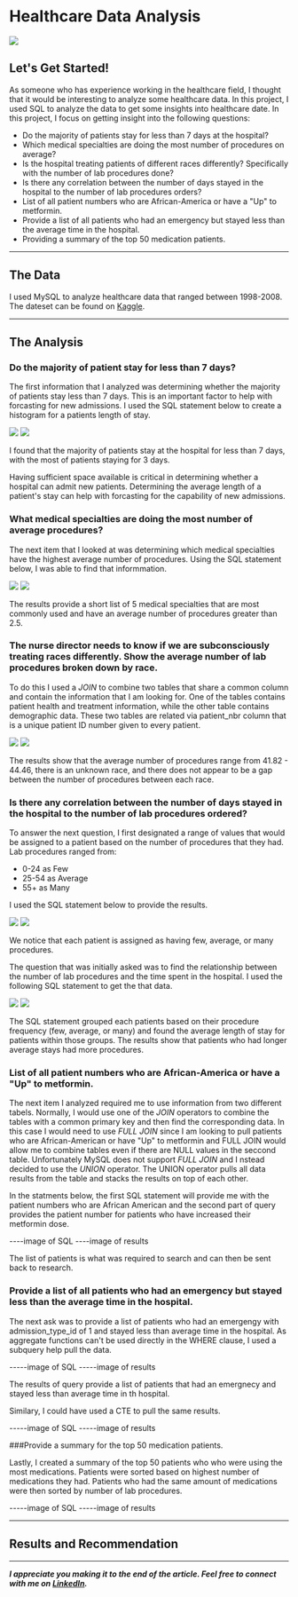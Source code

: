 
# Healthcare Data Analysis

<img src="images/HealthCare_Analysis_Cover.png"/>

## Let's Get Started!

As someone who has experience working in the healthcare field, I thought that it would be interesting to analyze some healthcare data. In this project, I used SQL to analyze the data to get some insights into healthcare date. In this project, I focus on getting insight into the following questions:

  - Do the majority of patients stay for less than 7 days at the hospital?
  - Which medical specialties are doing the most number of procedures on average? 
  - Is the hospital treating patients of different races differently? Specifically with the number of lab procedures done?
  - Is there any correlation between the number of days stayed in the hospital to the number of lab procedures orders?
  - List of all patient numbers who are African-America or have a "Up" to metformin.
  - Provide a list of all patients who had an emergency but stayed less than the average time in the hospital.
  - Providing a summary of the top 50 medication patients.

---

## The Data
I used MySQL to analyze healthcare data that ranged between 1998-2008. The dateset can be found on [Kaggle](https://www.kaggle.com/code/iabhishekofficial/prediction-on-hospital-readmission/data?select=diabetic_data.csv).


---

## The Analysis
 
### Do the majority of patient stay for less than 7 days?

The first information that I analyzed was determining whether the majority of patients stay less than 7 days. This is an important factor to help with forcasting for new admissions. I used the SQL statement below to create a histogram for a patients length of stay.

<img src="images/Healthcare_Analysis_patient_stay.png"/>
<img src="images/Healthcare_Analysis_patient_stay_results.png"/>

I found that the majority of patients stay at the hospital for less than 7 days, with the most of patients staying for 3 days. 

Having sufficient space available is critical in determining whether a hospital can admit new patients. Determining the average length of a patient's stay can help with forcasting for the capability of new admissions.


### What medical specialties are doing the most number of average procedures?

The next item that I looked at was determining which medical specialties have the highest average number of procedures. Using the SQL statement below, I was able to find that informmation.

<img src="images/Healthcare_Analysis_medical_specialties.png"/>
<img src="images/Healthcare_Analysis_medical_specialties_results.png"/>

The results provide a short list of 5 medical specialties that are most commonly used and have an average number of procedures greater than 2.5.


### The nurse director needs to know if we are subconsciously treating races differently. Show the average number of lab procedures broken down by race.

To do this I used a *JOIN* to combine two tables that share a common column and contain the information that I am looking for. One of the tables contains patient health and treatment information, while the other table contains demographic data. These two tables are related via patient_nbr column that is a unique patient ID number given to every patient.

<img src="images/Healthcare_Analysis_demographics.png"/>
<img src="images/Healthcare_Analysis_demographics_results.png"/>

The results show that the average number of procedures range from 41.82 - 44.46, there is an unknown race, and there does not appear to be a gap between the number of procedures between each race. 


### Is there any correlation between the number of days stayed in the hospital to the number of lab procedures ordered? 

To answer the next question, I first designated a range of values that would be assigned to a patient based on the number of procedures that they had. Lab procedures ranged from:

 - 0-24 as Few
 - 25-54 as Average
 - 55+ as Many
 
I used the SQL statement below to provide the results.

<img src="images/Healthcare_Analysis_procedures.png"/>
<img src="images/Healthcare_Analysis_procedures_results.png"/>

We notice that each patient is assigned as having few, average, or many procedures.

The question that was initially asked was to find the relationship between the number of lab procedures and the time spent in the hospital. I used the following SQL statement to get the that data.

<img src="iimages/Healthcare_Analyisis_procedure_avgtime.png"/>
<img src="images/Healthcare_Analyisis_procedure_avgtime_results.png"/>

The SQL statement grouped each patients based on their procedure frequency (few, average, or many) and found the average length of stay for patients within those groups. The results show that patients who had longer average stays had more procedures. 


### List of all patient numbers who are African-America or have a "Up" to metformin.

The next item I analyzed required me to use information from two different tabels. Normally, I would use one of the *JOIN* operators to combine the tables with a common primary key and then find the corresponding data. In this case I would need to use *FULL JOIN*  since I am looking to pull patients who are African-American or have "Up" to metformin and FULL JOIN would allow me to combine tables even if there are NULL values in the seccond table. Unfortunately MySQL does not support *FULL JOIN* and I nstead decided to use the *UNION* operator. The UNION operator pulls all data results from the table and stacks the results on top of each other. 

In the statments below, the first SQL statement will provide me with the patient numbers who are African American and the second part of query provides the patient number for patients who have increased their metformin dose.

----image of SQL
----image of results

The list of patients is what was required to search and can then be sent back to research. 

### Provide a list of all patients who had an emergency but stayed less than the average time in the hospital.

The next ask was to provide a list of patients who had an emergengy with admission_type_id of 1 and stayed less than average time in the hospital. As aggregate functions can't be used directly in the WHERE clause, I used a subquery help pull the data. 

-----image of SQL
-----image of results

The results of query provide a list of patients that had an emergnecy and stayed less than average time in th hospital.

Similary, I could have used a CTE to pull the same results. 

-----image of SQL
-----image of results

###Provide a summary for the top 50 medication patients.

Lastly, I created a summary of the top 50 patients who who were using the most medications. Patients were sorted based on highest number of medications they had. Patients who had the same amount of medications were then sorted by number of lab procedures.

-----image of SQL
-----image of results


---

## Results and Recommendation



---

***I appreciate you making it to the end of the article. Feel free to connect with me on [LinkedIn](https://www.linkedin.com/in/jbespinoza/).***
